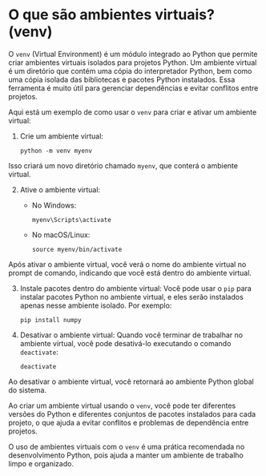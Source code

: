 # O que são ambientes virtuais? (venv)

O `venv` (Virtual Environment) é um módulo integrado ao Python que permite criar ambientes virtuais isolados para projetos Python. Um ambiente virtual é um diretório que contém uma cópia do interpretador Python, bem como uma cópia isolada das bibliotecas e pacotes Python instalados. Essa ferramenta é muito útil para gerenciar dependências e evitar conflitos entre projetos.

Aqui está um exemplo de como usar o `venv` para criar e ativar um ambiente virtual:

1. Crie um ambiente virtual:

   ```
   python -m venv myenv
   ```

Isso criará um novo diretório chamado `myenv`, que conterá o ambiente virtual.

2. Ative o ambiente virtual:

   - No Windows:
     ```
     myenv\Scripts\activate
     ```
   - No macOS/Linux:
     ```
     source myenv/bin/activate
     ```

Após ativar o ambiente virtual, você verá o nome do ambiente virtual no prompt de comando, indicando que você está dentro do ambiente virtual.

3. Instale pacotes dentro do ambiente virtual:
   Você pode usar o `pip` para instalar pacotes Python no ambiente virtual, e eles serão instalados apenas nesse ambiente isolado. Por exemplo:

   ```
   pip install numpy
   ```

4. Desativar o ambiente virtual:
   Quando você terminar de trabalhar no ambiente virtual, você pode desativá-lo executando o comando `deactivate`:

   ```
   deactivate
   ```

Ao desativar o ambiente virtual, você retornará ao ambiente Python global do sistema.

Ao criar um ambiente virtual usando o `venv`, você pode ter diferentes versões do Python e diferentes conjuntos de pacotes instalados para cada projeto, o que ajuda a evitar conflitos e problemas de dependência entre projetos.

O uso de ambientes virtuais com o `venv` é uma prática recomendada no desenvolvimento Python, pois ajuda a manter um ambiente de trabalho limpo e organizado.
